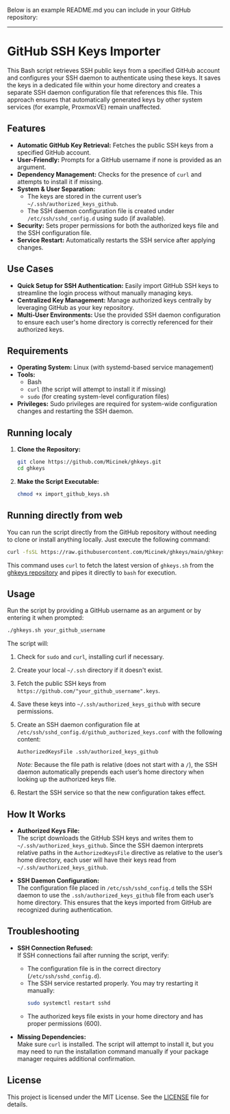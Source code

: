 Below is an example README.md you can include in your GitHub repository:

---

# GitHub SSH Keys Importer

This Bash script retrieves SSH public keys from a specified GitHub account and configures your SSH daemon to authenticate using these keys. It saves the keys in a dedicated file within your home directory and creates a separate SSH daemon configuration file that references this file. This approach ensures that automatically generated keys by other system services (for example, ProxmoxVE) remain unaffected.

## Features

- **Automatic GitHub Key Retrieval:** Fetches the public SSH keys from a specified GitHub account.
- **User-Friendly:** Prompts for a GitHub username if none is provided as an argument.
- **Dependency Management:** Checks for the presence of `curl` and attempts to install it if missing.
- **System & User Separation:**  
  - The keys are stored in the current user’s `~/.ssh/authorized_keys_github`.
  - The SSH daemon configuration file is created under `/etc/ssh/sshd_config.d` using sudo (if available).
- **Security:** Sets proper permissions for both the authorized keys file and the SSH configuration file.
- **Service Restart:** Automatically restarts the SSH service after applying changes.

## Use Cases

- **Quick Setup for SSH Authentication:** Easily import GitHub SSH keys to streamline the login process without manually managing keys.
- **Centralized Key Management:** Manage authorized keys centrally by leveraging GitHub as your key repository.
- **Multi-User Environments:** Use the provided SSH daemon configuration to ensure each user's home directory is correctly referenced for their authorized keys.

## Requirements

- **Operating System:** Linux (with systemd-based service management)
- **Tools:**  
  - Bash  
  - `curl` (the script will attempt to install it if missing)  
  - `sudo` (for creating system-level configuration files)  
- **Privileges:** Sudo privileges are required for system-wide configuration changes and restarting the SSH daemon.

## Running localy

1. **Clone the Repository:**

   ```bash
   git clone https://github.com/Micinek/ghkeys.git
   cd ghkeys
   ```

2. **Make the Script Executable:**

   ```bash
   chmod +x import_github_keys.sh
   ```

## Running directly from web

You can run the script directly from the GitHub repository without needing to clone or install anything locally. Just execute the following command:

```bash
curl -fsSL https://raw.githubusercontent.com/Micinek/ghkeys/main/ghkeys.sh | bash
```

This command uses `curl` to fetch the latest version of `ghkeys.sh` from the [ghkeys repository](https://github.com/Micinek/ghkeys/) and pipes it directly to `bash` for execution.

## Usage

Run the script by providing a GitHub username as an argument or by entering it when prompted:

```bash
./ghkeys.sh your_github_username
```

The script will:
1. Check for `sudo` and `curl`, installing curl if necessary.
2. Create your local `~/.ssh` directory if it doesn't exist.
3. Fetch the public SSH keys from `https://github.com/"your_github_username".keys`.
4. Save these keys into `~/.ssh/authorized_keys_github` with secure permissions.
5. Create an SSH daemon configuration file at `/etc/ssh/sshd_config.d/github_authorized_keys.conf` with the following content:

   ```plaintext
   AuthorizedKeysFile .ssh/authorized_keys_github
   ```

   *Note:* Because the file path is relative (does not start with a `/`), the SSH daemon automatically prepends each user’s home directory when looking up the authorized keys file.

6. Restart the SSH service so that the new configuration takes effect.

## How It Works

- **Authorized Keys File:**  
  The script downloads the GitHub SSH keys and writes them to `~/.ssh/authorized_keys_github`. Since the SSH daemon interprets relative paths in the `AuthorizedKeysFile` directive as relative to the user’s home directory, each user will have their keys read from `~/.ssh/authorized_keys_github`.

- **SSH Daemon Configuration:**  
  The configuration file placed in `/etc/ssh/sshd_config.d` tells the SSH daemon to use the `.ssh/authorized_keys_github` file from each user’s home directory. This ensures that the keys imported from GitHub are recognized during authentication.

## Troubleshooting

- **SSH Connection Refused:**  
  If SSH connections fail after running the script, verify:
  - The configuration file is in the correct directory (`/etc/ssh/sshd_config.d`).
  - The SSH service restarted properly. You may try restarting it manually:
    ```bash
    sudo systemctl restart sshd
    ```
  - The authorized keys file exists in your home directory and has proper permissions (600).

- **Missing Dependencies:**  
  Make sure `curl` is installed. The script will attempt to install it, but you may need to run the installation command manually if your package manager requires additional confirmation.

## License

This project is licensed under the MIT License. See the [LICENSE](LICENSE) file for details.
